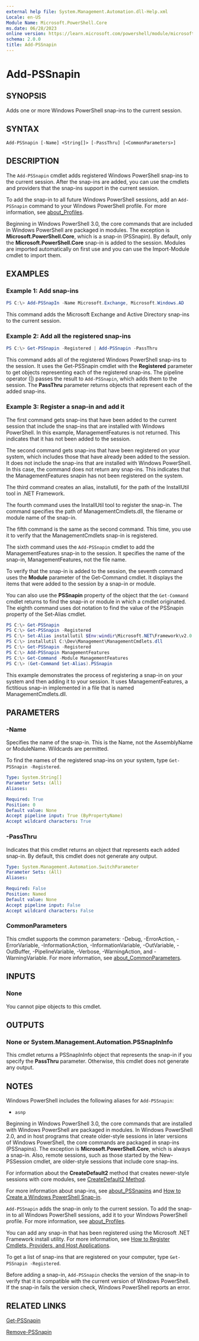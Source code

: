 ```yaml
---
external help file: System.Management.Automation.dll-Help.xml
Locale: en-US
Module Name: Microsoft.PowerShell.Core
ms.date: 06/28/2023
online version: https://learn.microsoft.com/powershell/module/microsoft.powershell.core/add-pssnapin?view=powershell-5.1&WT.mc_id=ps-gethelp
schema: 2.0.0
title: Add-PSSnapin
---
```


# Add-PSSnapin

## SYNOPSIS
Adds one or more Windows PowerShell snap-ins to the current session.

## SYNTAX

```
Add-PSSnapin [-Name] <String[]> [-PassThru] [<CommonParameters>]
```

## DESCRIPTION

The `Add-PSSnapin` cmdlet adds registered Windows PowerShell snap-ins to the current session. After
the snap-ins are added, you can use the cmdlets and providers that the snap-ins support in the
current session.

To add the snap-in to all future Windows PowerShell sessions, add an `Add-PSSnapin` command to your
Windows PowerShell profile. For more information, see [about_Profiles](about/about_Profiles.md).

Beginning in Windows PowerShell 3.0, the core commands that are included in Windows PowerShell are
packaged in modules. The exception is **Microsoft.PowerShell.Core**, which is a snap-in (PSSnapin).
By default, only the **Microsoft.PowerShell.Core** snap-in is added to the session. Modules are
imported automatically on first use and you can use the Import-Module cmdlet to import them.

## EXAMPLES

### Example 1: Add snap-ins

```powershell
PS C:\> Add-PSSnapIn -Name Microsoft.Exchange, Microsoft.Windows.AD
```

This command adds the Microsoft Exchange and Active Directory snap-ins to the current session.

### Example 2: Add all the registered snap-ins

```powershell
PS C:\> Get-PSSnapin -Registered | Add-PSSnapin -PassThru
```

This command adds all of the registered Windows PowerShell snap-ins to the session. It uses the
Get-PSSnapin cmdlet with the **Registered** parameter to get objects representing each of the
registered snap-ins. The pipeline operator (|) passes the result to `Add-PSSnapin`, which adds them
to the session. The **PassThru** parameter returns objects that represent each of the added snap-ins.

### Example 3: Register a snap-in and add it

The first command gets snap-ins that have been added to the current session that include the
snap-ins that are installed with Windows PowerShell. In this example, ManagementFeatures is not
returned. This indicates that it has not been added to the session.

The second command gets snap-ins that have been registered on your system, which includes those that
have already been added to the session. It does not include the snap-ins that are installed with
Windows PowerShell. In this case, the command does not return any snap-ins. This indicates that the
ManagementFeatures snapin has not been registered on the system.

The third command creates an alias, installutil, for the path of the InstallUtil tool in .NET
Framework.

The fourth command uses the InstallUtil tool to register the snap-in. The command specifies the path
of ManagementCmdlets.dll, the filename or module name of the snap-in.

The fifth command is the same as the second command. This time, you use it to verify that the
ManagementCmdlets snap-in is registered.

The sixth command uses the `Add-PSSnapin` cmdlet to add the ManagementFeatures snap-in to the
session. It specifies the name of the snap-in, ManagementFeatures, not the file name.

To verify that the snap-in is added to the session, the seventh command uses the **Module**
parameter of the Get-Command cmdlet. It displays the items that were added to the session by a
snap-in or module.

You can also use the **PSSnapin** property of the object that the `Get-Command` cmdlet returns to
find the snap-in or module in which a cmdlet originated. The eighth command uses dot notation to
find the value of the PSSnapin property of the Set-Alias cmdlet.

```powershell
PS C:\> Get-PSSnapin
PS C:\> Get-PSSnapin -Registered
PS C:\> Set-Alias installutil $Env:windir\Microsoft.NET\Framework\v2.0.50727\installutil.exe
PS C:\> installutil C:\Dev\Management\ManagementCmdlets.dll
PS C:\> Get-PSSnapin -Registered
PS C:\> Add-PSSnapin ManagementFeatures
PS C:\> Get-Command -Module ManagementFeatures
PS C:\> (Get-Command Set-Alias).PSSnapin
```

This example demonstrates the process of registering a snap-in on your system and then adding it to
your session. It uses ManagementFeatures, a fictitious snap-in implemented in a file that is named
ManagementCmdlets.dll.

## PARAMETERS

### -Name

Specifies the name of the snap-in. This is the Name, not the AssemblyName or ModuleName. Wildcards
are permitted.

To find the names of the registered snap-ins on your system, type `Get-PSSnapin -Registered`.

```yaml
Type: System.String[]
Parameter Sets: (All)
Aliases:

Required: True
Position: 0
Default value: None
Accept pipeline input: True (ByPropertyName)
Accept wildcard characters: True
```

### -PassThru

Indicates that this cmdlet returns an object that represents each added snap-in. By default, this
cmdlet does not generate any output.

```yaml
Type: System.Management.Automation.SwitchParameter
Parameter Sets: (All)
Aliases:

Required: False
Position: Named
Default value: None
Accept pipeline input: False
Accept wildcard characters: False
```

### CommonParameters

This cmdlet supports the common parameters: -Debug, -ErrorAction, -ErrorVariable,
-InformationAction, -InformationVariable, -OutVariable, -OutBuffer, -PipelineVariable, -Verbose,
-WarningAction, and -WarningVariable. For more information, see
[about_CommonParameters](https://go.microsoft.com/fwlink/?LinkID=113216).

## INPUTS

### None
You cannot pipe objects to this cmdlet.

## OUTPUTS

### None or System.Management.Automation.PSSnapInInfo

This cmdlet returns a PSSnapInInfo object that represents the snap-in if you specify the
**PassThru** parameter. Otherwise, this cmdlet does not generate any output.

## NOTES

Windows PowerShell includes the following aliases for `Add-PSSnapin`:

- `asnp`

Beginning in Windows PowerShell 3.0, the core commands that are installed with Windows PowerShell
are packaged in modules. In Windows PowerShell 2.0, and in host programs that create older-style
sessions in later versions of Windows PowerShell, the core commands are packaged in snap-ins
(PSSnapins). The exception is **Microsoft.PowerShell.Core**, which is always a snap-in. Also, remote
sessions, such as those started by the New-PSSession cmdlet, are older-style sessions that include
core snap-ins.

For information about the **CreateDefault2** method that creates newer-style sessions with core
modules, see
[CreateDefault2 Method](/dotnet/api/system.management.automation.runspaces.initialsessionstate.createdefault2#System_Management_Automation_Runspaces_InitialSessionState_CreateDefault2).

For more information about snap-ins, see [about_PSSnapins](About/about_PSSnapins.md) and
[How to Create a Windows PowerShell Snap-in](/powershell/scripting/developer/cmdlet/how-to-create-a-windows-powershell-snap-in).

`Add-PSSnapin` adds the snap-in only to the current session. To add the snap-in to all Windows
PowerShell sessions, add it to your Windows PowerShell profile. For more information, see
[about_Profiles](About/about_Profiles.md).

You can add any snap-in that has been registered using the Microsoft .NET Framework install utility.
For more information, see
[How to Register Cmdlets, Providers, and Host Applications](/previous-versions//ms714644(v=vs.85)).

To get a list of snap-ins that are registered on your computer, type `Get-PSSnapin -Registered`.

Before adding a snap-in, `Add-PSSnapin` checks the version of the snap-in to verify that it is
compatible with the current version of Windows PowerShell. If the snap-in fails the version check,
Windows PowerShell reports an error.

## RELATED LINKS

[Get-PSSnapin](Get-PSSnapin.md)

[Remove-PSSnapin](Remove-PSSnapin.md)
